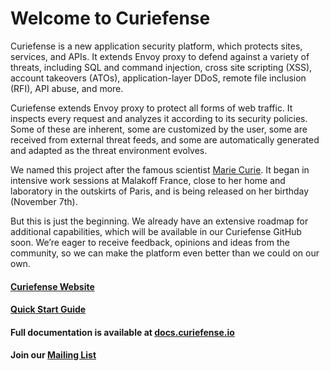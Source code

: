 # Welcome to Curiefense
Curiefense is a new application security platform, which protects sites, services, and APIs. It extends Envoy proxy to defend against a variety of threats, including SQL and command injection, cross site scripting (XSS), account takeovers (ATOs), application-layer DDoS, remote file inclusion (RFI), API abuse, and more.

Curiefense extends Envoy proxy to protect all forms of web traffic. It inspects every request and analyzes it according to its security policies. Some of these are inherent, some are customized by the user, some are received from external threat feeds, and some are automatically generated and adapted as the threat environment evolves.

We named this project after the famous scientist [Marie Curie](https://www.curiefense.io/marie-curie). It began in intensive work sessions at Malakoff France, close to her home and laboratory in the outskirts of Paris, and is being released on her birthday (November 7th).

But this is just the beginning. We already have an extensive roadmap for additional capabilities, which will be available in our Curiefense GitHub soon. We’re eager to receive feedback, opinions and ideas from the community, so we can make the platform even better than we could on our own.


#### [Curiefense Website](https://curiefense.io)
#### [Quick Start Guide](https://docs.curiefense.io/installation/getting-started-with-curiefense)
#### Full documentation is available at [docs.curiefense.io](https://docs.curiefense.io)
#### Join our [Mailing List](https://groups.google.com/a/curiefense.io/g/community)

